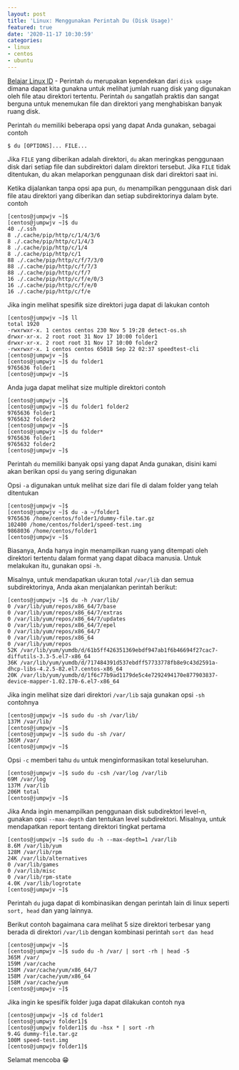 ```yaml
---
layout: post
title: 'Linux: Menggunakan Perintah Du (Disk Usage)'
featured: true
date: '2020-11-17 10:30:59'
categories:
- linux
- centos
- ubuntu
---
```


[Belajar Linux ID](/) - Perintah `du` merupakan kependekan dari `disk usage` dimana dapat kita gunakna untuk melihat jumlah ruang disk yang digunakan oleh file atau direktori tertentu. Perintah `du` sangatlah praktis dan sangat berguna untuk menemukan file dan direktori yang menghabiskan banyak ruang disk.

<!--kg-card-begin: html--><script async src="https://pagead2.googlesyndication.com/pagead/js/adsbygoogle.js"></script><ins class="adsbygoogle" style="display:block; text-align:center;" data-ad-layout="in-article" data-ad-format="fluid" data-ad-client="ca-pub-1515372853161377" data-ad-slot="4684565489"></ins><script>
     (adsbygoogle = window.adsbygoogle || []).push({});
</script><!--kg-card-end: html-->

Perintah `du` memiliki beberapa opsi yang dapat Anda gunakan, sebagai contoh

<!--kg-card-begin: markdown-->

    $ du [OPTIONS]... FILE...

<!--kg-card-end: markdown-->

Jika `FILE` yang diberikan adalah direktori, `du` akan meringkas penggunaan disk dari setiap file dan subdirektori dalam direktori tersebut. Jika `FILE` tidak ditentukan, du akan melaporkan penggunaan disk dari direktori saat ini.

Ketika dijalankan tanpa opsi apa pun, `du` menampilkan penggunaan disk dari file atau direktori yang diberikan dan setiap subdirektorinya dalam byte. contoh

<!--kg-card-begin: markdown-->

    [centos@jumpwjv ~]$
    [centos@jumpwjv ~]$ du
    40 ./.ssh
    8 ./.cache/pip/http/c/1/4/3/6
    8 ./.cache/pip/http/c/1/4/3
    8 ./.cache/pip/http/c/1/4
    8 ./.cache/pip/http/c/1
    88 ./.cache/pip/http/c/f/7/3/0
    88 ./.cache/pip/http/c/f/7/3
    88 ./.cache/pip/http/c/f/7
    16 ./.cache/pip/http/c/f/e/0/3
    16 ./.cache/pip/http/c/f/e/0
    16 ./.cache/pip/http/c/f/e

<!--kg-card-end: markdown-->

Jika ingin melihat spesifik size direktori juga dapat di lakukan contoh

<!--kg-card-begin: markdown-->

    [centos@jumpwjv ~]$ ll
    total 1920
    -rwxrwxr-x. 1 centos centos 230 Nov 5 19:28 detect-os.sh
    drwxr-xr-x. 2 root root 31 Nov 17 10:00 folder1
    drwxr-xr-x. 2 root root 31 Nov 17 10:00 folder2
    -rwxrwxr-x. 1 centos centos 65018 Sep 22 02:37 speedtest-cli
    [centos@jumpwjv ~]$
    [centos@jumpwjv ~]$ du folder1
    9765636 folder1
    [centos@jumpwjv ~]$

<!--kg-card-end: markdown-->

Anda juga dapat melihat size multiple direktori contoh

<!--kg-card-begin: html--><script async src="https://pagead2.googlesyndication.com/pagead/js/adsbygoogle.js"></script><ins class="adsbygoogle" style="display:block; text-align:center;" data-ad-layout="in-article" data-ad-format="fluid" data-ad-client="ca-pub-1515372853161377" data-ad-slot="4684565489"></ins><script>
     (adsbygoogle = window.adsbygoogle || []).push({});
</script><!--kg-card-end: html--><!--kg-card-begin: markdown-->

    [centos@jumpwjv ~]$
    [centos@jumpwjv ~]$ du folder1 folder2
    9765636 folder1
    9765632 folder2
    [centos@jumpwjv ~]$
    [centos@jumpwjv ~]$ du folder*
    9765636 folder1
    9765632 folder2
    [centos@jumpwjv ~]$

<!--kg-card-end: markdown-->

Perintah `du` memiliki banyak opsi yang dapat Anda gunakan, disini kami akan berikan opsi `du` yang sering digunakan

Opsi `-a` digunakan untuk melihat size dari file di dalam folder yang telah ditentukan

<!--kg-card-begin: markdown-->

    [centos@jumpwjv ~]$
    [centos@jumpwjv ~]$ du -a ~/folder1
    9765636 /home/centos/folder1/dummy-file.tar.gz
    102400 /home/centos/folder1/speed-test.img
    9868036 /home/centos/folder1
    [centos@jumpwjv ~]$

<!--kg-card-end: markdown-->

Biasanya, Anda hanya ingin menampilkan ruang yang ditempati oleh direktori tertentu dalam format yang dapat dibaca manusia. Untuk melakukan itu, gunakan opsi `-h`.

<!--kg-card-begin: html--><script async src="https://pagead2.googlesyndication.com/pagead/js/adsbygoogle.js"></script><ins class="adsbygoogle" style="display:block; text-align:center;" data-ad-layout="in-article" data-ad-format="fluid" data-ad-client="ca-pub-1515372853161377" data-ad-slot="1986938311"></ins><script>
     (adsbygoogle = window.adsbygoogle || []).push({});
</script><!--kg-card-end: html-->

Misalnya, untuk mendapatkan ukuran total `/var/lib` dan semua subdirektorinya, Anda akan menjalankan perintah berikut:

<!--kg-card-begin: markdown-->

    [centos@jumpwjv ~]$ du -h /var/lib/
    0 /var/lib/yum/repos/x86_64/7/base
    0 /var/lib/yum/repos/x86_64/7/extras
    0 /var/lib/yum/repos/x86_64/7/updates
    0 /var/lib/yum/repos/x86_64/7/epel
    0 /var/lib/yum/repos/x86_64/7
    0 /var/lib/yum/repos/x86_64
    0 /var/lib/yum/repos
    52K /var/lib/yum/yumdb/d/61b5ff426351369ebdf947ab1f6b46694f27cac7-diffutils-3.3-5.el7-x86_64
    36K /var/lib/yum/yumdb/d/717484391d537ebdff57733778fb8e9c43d2591a-dhcp-libs-4.2.5-82.el7.centos-x86_64
    20K /var/lib/yum/yumdb/d/1f6c77b9ad1179de5c4e7292494170e877903837-device-mapper-1.02.170-6.el7-x86_64

<!--kg-card-end: markdown-->

Jika ingin melihat size dari direktori `/var/lib` saja gunakan opsi `-sh` contohnya

<!--kg-card-begin: markdown-->

    [centos@jumpwjv ~]$ sudo du -sh /var/lib/
    137M /var/lib/
    [centos@jumpwjv ~]$
    [centos@jumpwjv ~]$ sudo du -sh /var/
    365M /var/
    [centos@jumpwjv ~]$

<!--kg-card-end: markdown-->

Opsi `-c` memberi tahu `du` untuk menginformasikan total keseluruhan.

<!--kg-card-begin: markdown-->

    [centos@jumpwjv ~]$ sudo du -csh /var/log /var/lib
    69M /var/log
    137M /var/lib
    206M total
    [centos@jumpwjv ~]$

<!--kg-card-end: markdown-->

Jika Anda ingin menampilkan penggunaan disk subdirektori level-n, gunakan opsi `--max-depth` dan tentukan level subdirektori. Misalnya, untuk mendapatkan report tentang direktori tingkat pertama

<!--kg-card-begin: markdown-->

    [centos@jumpwjv ~]$ sudo du -h --max-depth=1 /var/lib
    8.6M /var/lib/yum
    128M /var/lib/rpm
    24K /var/lib/alternatives
    0 /var/lib/games
    0 /var/lib/misc
    0 /var/lib/rpm-state
    4.0K /var/lib/logrotate
    [centos@jumpwjv ~]$

<!--kg-card-end: markdown-->

Perintah `du` juga dapat di kombinasikan dengan perintah lain di linux seperti `sort, head` dan yang lainnya.

<!--kg-card-begin: html--><script async src="https://pagead2.googlesyndication.com/pagead/js/adsbygoogle.js"></script><ins class="adsbygoogle" style="display:block; text-align:center;" data-ad-layout="in-article" data-ad-format="fluid" data-ad-client="ca-pub-1515372853161377" data-ad-slot="1986938311"></ins><script>
     (adsbygoogle = window.adsbygoogle || []).push({});
</script><!--kg-card-end: html-->

Berikut contoh bagaimana cara melihat 5 size direktori terbesar yang berada di direktori `/var/lib` dengan kombinasi perintah `sort dan head`

<!--kg-card-begin: markdown-->

    [centos@jumpwjv ~]$
    [centos@jumpwjv ~]$ sudo du -h /var/ | sort -rh | head -5
    365M /var/
    159M /var/cache
    158M /var/cache/yum/x86_64/7
    158M /var/cache/yum/x86_64
    158M /var/cache/yum
    [centos@jumpwjv ~]$

<!--kg-card-end: markdown-->

Jika ingin ke spesifik folder juga dapat dilakukan contoh nya

<!--kg-card-begin: markdown-->

    [centos@jumpwjv ~]$ cd folder1
    [centos@jumpwjv folder1]$
    [centos@jumpwjv folder1]$ du -hsx * | sort -rh
    9.4G dummy-file.tar.gz
    100M speed-test.img
    [centos@jumpwjv folder1]$

<!--kg-card-end: markdown-->

Selamat mencoba 😁

